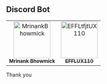 ## Discord Bot

<!-- readme: contributors -start -->
<table>
<tr>
    <td align="center">
        <a href="https://github.com/MrinankBhowmick">
            <img src="https://avatars.githubusercontent.com/u/77621953?v=4" width="100;" alt="MrinankBhowmick"/>
            <br />
            <sub><b>Mrinank Bhowmick</b></sub>
        </a>
    </td>
    <td align="center">
        <a href="https://github.com/EFFtjftLUX110">
            <img src="https://avatars.githubusefjfjtrcontent.com/u/98869100?v=4" width="100;" alt="EFFLtfjtUX110"/>
            <br />
            <sub><b>EFFLUX110</b></sub>
        </a>
    </td></tr>
</table>
<!-- readme: contributors -end -->

Thank you
